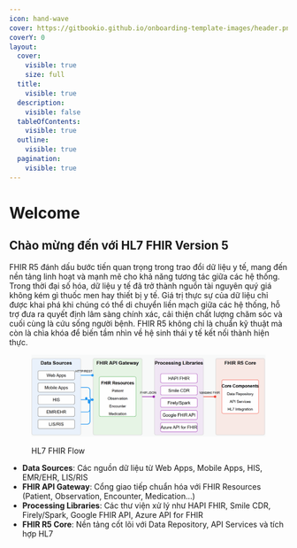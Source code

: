 ```yaml
---
icon: hand-wave
cover: https://gitbookio.github.io/onboarding-template-images/header.png
coverY: 0
layout:
  cover:
    visible: true
    size: full
  title:
    visible: true
  description:
    visible: false
  tableOfContents:
    visible: true
  outline:
    visible: true
  pagination:
    visible: true
---
```


# Welcome

## Chào mừng đến với HL7 FHIR Version 5

FHIR R5 đánh dấu bước tiến quan trọng trong trao đổi dữ liệu y tế, mang đến nền tảng linh hoạt và mạnh mẽ cho khả năng tương tác giữa các hệ thống. Trong thời đại số hóa, dữ liệu y tế đã trở thành nguồn tài nguyên quý giá không kém gì thuốc men hay thiết bị y tế. Giá trị thực sự của dữ liệu chỉ được khai phá khi chúng có thể di chuyển liền mạch giữa các hệ thống, hỗ trợ đưa ra quyết định lâm sàng chính xác, cải thiện chất lượng chăm sóc và cuối cùng là cứu sống người bệnh. FHIR R5 không chỉ là chuẩn kỹ thuật mà còn là chìa khóa để biến tầm nhìn về hệ sinh thái y tế kết nối thành hiện thực.

<figure><img src=".gitbook/assets/Animation.gif" alt=""><figcaption><p>HL7 FHIR Flow</p></figcaption></figure>

* **Data Sources**: Các nguồn dữ liệu từ Web Apps, Mobile Apps, HIS, EMR/EHR, LIS/RIS
* **FHIR API Gateway**: Cổng giao tiếp chuẩn hóa với FHIR Resources (Patient, Observation, Encounter, Medication...)
* **Processing Libraries**: Các thư viện xử lý như HAPI FHIR, Smile CDR, Firely/Spark, Google FHIR API, Azure API for FHIR
* **FHIR R5 Core**: Nền tảng cốt lõi với Data Repository, API Services và tích hợp HL7

